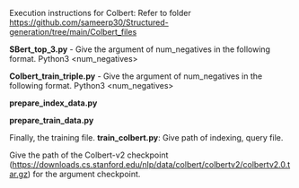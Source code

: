 Execution instructions for Colbert: 
Refer to folder https://github.com/sameerp30/Structured-generation/tree/main/Colbert_files


**SBert_top_3.py** - Give the argument of num_negatives in the following format. Python3 <file name> <num_negatives>

**Colbert_train_triple.py** - Give the argument of num_negatives in the following format. Python3 <file name> <num_negatives>

**prepare_index_data.py**

**prepare_train_data.py**

Finally, the training file. 
**train_colbert.py**: Give path of indexing, query file. 

Give the path of the Colbert-v2 checkpoint (https://downloads.cs.stanford.edu/nlp/data/colbert/colbertv2/colbertv2.0.tar.gz) for the argument checkpoint.
